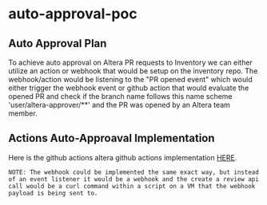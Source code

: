 # auto-approval-poc

## Auto Approval Plan
To achieve auto approval on Altera PR requests to Inventory we can either utilize an action or webhook that would be setup on the inventory repo. The webhook/action would be listening to the "PR opened event" which would either trigger the webhook event or github action that would evaluate the opened PR and check if the branch name follows this name scheme 'user/altera-approver/**' and the PR was opened by an Altera team member. 

## Actions Auto-Approaval Implementation
Here is the github actions altera github actions implementation [HERE](https://github.com/jaron-bauers/auto-approval-poc/blob/main/.github/workflows/poc-2.yml). 

`NOTE: The webhook could be implemented the same exact way, but instead of an event listener it would be a webhook and the create a review api call would be a curl command within a script on a VM that the webhook payload is being sent to.`

